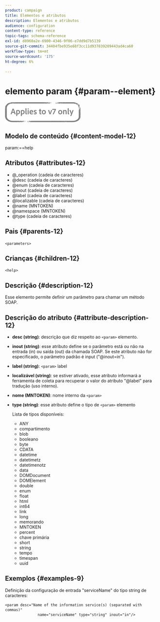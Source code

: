 ```yaml
---
product: campaign
title: Elementos e atributos
description: Elementos e atributos
audience: configuration
content-type: reference
topic-tags: schema-reference
exl-id: d8960a2e-6900-4346-9f06-e7dd9d7b5139
source-git-commit: 34404fbe935e68f3cc11d937839209443ad4ca60
workflow-type: tm+mt
source-wordcount: '175'
ht-degree: 6%

---
```


# elemento param {#param--element}

![](../../../assets/v7-only.svg)

## Modelo de conteúdo {#content-model-12}

param:==help

## Atributos {#attributes-12}

* @_operation (cadeia de caracteres)
* @desc (cadeia de caracteres)
* @enum (cadeia de caracteres)
* @inout (cadeia de caracteres)
* @label (cadeia de caracteres)
* @localizable (cadeia de caracteres)
* @name (MNTOKEN)
* @namespace (MNTOKEN)
* @type (cadeia de caracteres)

## Pais {#parents-12}

`<parameters>`

## Crianças {#children-12}

`<help>`

## Descrição {#description-12}

Esse elemento permite definir um parâmetro para chamar um método SOAP.

## Descrição do atributo {#attribute-description-12}

* **desc (string)**: descrição que diz respeito ao  `<param>` elemento.
* **inout (string)**: esse atributo define se o parâmetro está ou não na entrada (in) ou saída (out) da chamada SOAP. Se este atributo não for especificado, o parâmetro padrão é input (&quot;@inout=in&quot;).
* **label (string)**:  `<param>` label
* **localizável (string)**: se estiver ativado, esse atributo informará a ferramenta de coleta para recuperar o valor do atributo &quot;@label&quot; para tradução (uso interno).
* **nome (MNTOKEN)**: nome interno da  `<param>`
* **type (string)**: esse atributo define o tipo de  `<param>` elemento

   Lista de tipos disponíveis:

   * ANY
   * compartimento
   * blob
   * booleano
   * byte
   * CDATA
   * datetime
   * datetimetz
   * datetimenotz
   * data
   * DOMDocument
   * DOMElement
   * double
   * enum
   * float
   * html
   * int64
   * link
   * long
   * memorando
   * MNTOKEN
   * percent
   * chave primária
   * short
   * string
   * tempo
   * timespan
   * uuid

## Exemplos {#examples-9}

Definição da configuração de entrada &quot;serviceName&quot; do tipo string de caracteres:

```
<param desc="Name of the information service(s) (separated with commas)"
               name="serviceName" type="string" inout="in"/>
```
